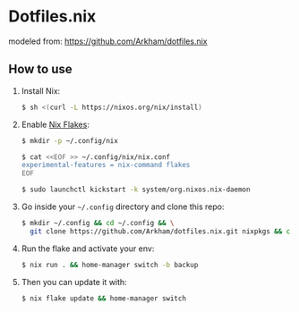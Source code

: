 # Dotfiles.nix
modeled from:
    https://github.com/Arkham/dotfiles.nix

## How to use

1. Install Nix:
   ```bash
   $ sh <(curl -L https://nixos.org/nix/install)
   ```
1. Enable [Nix Flakes](https://www.tweag.io/blog/2020-05-25-flakes):
   ```bash
   $ mkdir -p ~/.config/nix

   $ cat <<EOF >> ~/.config/nix/nix.conf
   experimental-features = nix-command flakes
   EOF

   $ sudo launchctl kickstart -k system/org.nixos.nix-daemon
   ```
1. Go inside your `~/.config` directory and clone this repo:
   ```bash
   $ mkdir ~/.config && cd ~/.config && \
     git clone https://github.com/Arkham/dotfiles.nix.git nixpkgs && cd nixpkgs
   ```
1. Run the flake and activate your env:
   ```bash
   $ nix run . && home-manager switch -b backup
   ```
1. Then you can update it with:
   ```bash
   $ nix flake update && home-manager switch
   ```




